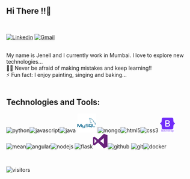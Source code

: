
## Hi There !!👋

<br>

[![Linkedin](https://img.shields.io/badge/linkedin%20-%230077B5.svg?&style=for-the-badge&logo=linkedin&logoColor=white)](https://in.linkedin.com/in/jenell-mathias-028704145/)
   [![Gmail](https://img.shields.io/badge/gmail-D14836?&style=for-the-badge&logo=gmail&logoColor=white)](mailto:mathiasjenell@gmail.com)


 <br>
My name is Jenell and I currently work in Mumbai. I love to explore new technologies...<br />
👨‍💻 Never be afraid of making mistakes and keep learning!!<br />
⚡ Fun fact: I enjoy painting, singing and baking...<br />
<br>

## Technologies and Tools:

<img src=https://devicons.github.io/devicon/devicon.git/icons/python/python-original-wordmark.svg alt=python width="50" height="50"/><img src=https://devicons.github.io/devicon/devicon.git/icons/javascript/javascript-original.svg alt=javascript width="40" height="40"/><img src=https://devicons.github.io/devicon/devicon.git/icons/java/java-original.svg alt=java width="40" height="40"/> <img src=https://raw.githubusercontent.com/devicons/devicon/master/icons/mysql/mysql-plain-wordmark.svg alt=mysql width="50" height="50"/> <img src=https://cdn.iconscout.com/icon/free/png-512/mongodb-3-1175138.png alt=mongo width="40" height="40"/><img src=https://devicons.github.io/devicon/devicon.git/icons/html5/html5-original-wordmark.svg alt=html5 width="40" height="40"/><img src=https://devicons.github.io/devicon/devicon.git/icons/css3/css3-original-wordmark.svg alt=css3 width="40" height="40"/>  <img src=https://raw.githubusercontent.com/devicons/devicon/master/icons/bootstrap/bootstrap-plain-wordmark.svg alt=Bootstrap width="40" height="40"/> <img src=https://fiverr-res.cloudinary.com/images/t_main1,q_auto,f_auto,q_auto,f_auto/gigs/99155613/original/79f937c5151530bb1d9daf808b0ffafd633d8eca/create-web-app-using-angular-2-and-express.png alt=mean width="40" height="40"/><img src=  https://cms-assets.tutsplus.com/uploads/users/1251/posts/30092/preview_image/angular-logo.jpg alt=angular width="40" height="40"/><img src=https://devicons.github.io/devicon/devicon.git/icons/nodejs/nodejs-original.svg alt=nodejs width="40" height="40"/> <img src=https://miro.medium.com/max/438/1*0G5zu7CnXdMT9pGbYUTQLQ.png alt=flask width="40" height="40"/><img src=https://raw.githubusercontent.com/devicons/devicon/master/icons/visualstudio/visualstudio-plain.svg alt=vs-code width="40" height="40"/><img src=https://devicons.github.io/devicon/devicon.git/icons/github/github-original.svg alt=github width="40" height="40"/> <img src= https://git-scm.com/images/logos/downloads/Git-Icon-1788C.png alt=git width="40" height="40"/><img src= https://www.docker.com/sites/default/files/d8/2019-07/vertical-logo-monochromatic.png alt=docker width="40" height="40"/>

<!-- <div align="center">&nbsp;<img align="center" src="https://github-readme-stats.vercel.app/api?username=jmathiasj&show_icons=true" alt="jmathiasj" /></div> -->
<br>

![visitors](https://badges.pufler.dev/visits/jmathiasj/jmathiasj)

